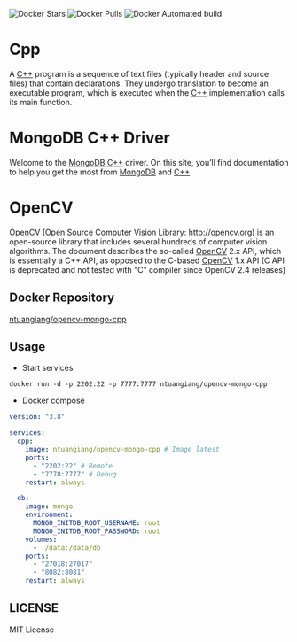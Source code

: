 ![Docker Stars](https://img.shields.io/docker/stars/ntuangiang/opencv-mongo-cpp.svg)
![Docker Pulls](https://img.shields.io/docker/pulls/ntuangiang/opencv-mongo-cpp.svg)
![Docker Automated build](https://img.shields.io/docker/automated/ntuangiang/opencv-mongo-cpp.svg)

# Cpp

A [C++](https://en.cppreference.com/w/) program is a sequence of text files (typically header and source files) that contain declarations. They undergo translation to become an executable program, which is executed when the [C++](https://en.cppreference.com/w/) implementation calls its main function.

# MongoDB C++ Driver

Welcome to the [MongoDB C++](http://mongocxx.org) driver. On this site, you’ll find documentation to help you get the most from [MongoDB](https://www.mongodb.com) and [C++](https://en.cppreference.com/w/). 

# OpenCV

[OpenCV](https://docs.opencv.org/) (Open Source Computer Vision Library: http://opencv.org) is an open-source library that includes several hundreds of computer vision algorithms. The document describes the so-called [OpenCV](https://docs.opencv.org/) 2.x API, which is essentially a C++ API, as opposed to the C-based [OpenCV](https://docs.opencv.org/) 1.x API (C API is deprecated and not tested with "C" compiler since OpenCV 2.4 releases)

## Docker Repository
[ntuangiang/opencv-mongo-cpp](https://hub.docker.com/r/ntuangiang/opencv-mongo-cpp) 

## Usage
- Start services

```shell script
docker run -d -p 2202:22 -p 7777:7777 ntuangiang/opencv-mongo-cpp
```

- Docker compose

```yaml
version: "3.8"

services:
  cpp:
    image: ntuangiang/opencv-mongo-cpp # Image latest
    ports:
      - "2202:22" # Remote
      - "7778:7777" # Debug
    restart: always

  db:
    image: mongo
    environment:
      MONGO_INITDB_ROOT_USERNAME: root
      MONGO_INITDB_ROOT_PASSWORD: root
    volumes:
      - ./data:/data/db
    ports:
      - "27018:27017"
      - "8082:8081"
    restart: always
```

## LICENSE

MIT License
